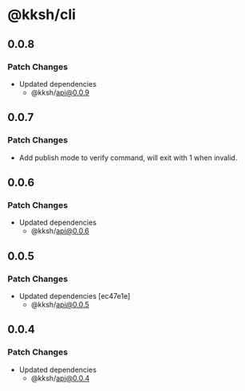 # @kksh/cli

## 0.0.8

### Patch Changes

- Updated dependencies
  - @kksh/api@0.0.9

## 0.0.7

### Patch Changes

- Add publish mode to verify command, will exit with 1 when invalid.

## 0.0.6

### Patch Changes

- Updated dependencies
  - @kksh/api@0.0.6

## 0.0.5

### Patch Changes

- Updated dependencies [ec47e1e]
  - @kksh/api@0.0.5

## 0.0.4

### Patch Changes

- Updated dependencies
  - @kksh/api@0.0.4
